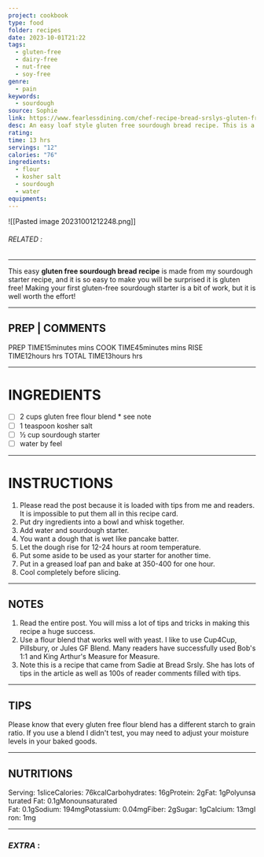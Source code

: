 ```yaml
---
project: cookbook
type: food
folder: recipes
date: 2023-10-01T21:22
tags:
  - gluten-free
  - dairy-free
  - nut-free
  - soy-free
genre:
  - pain
keywords:
  - sourdough
source: Sophie
link: https://www.fearlessdining.com/chef-recipe-bread-srslys-gluten-free-sourdough-bread/
desc: An easy loaf style gluten free sourdough bread recipe. This is a recipe from Sadie at Bread Srysly.
rating: 
time: 13 hrs
servings: "12"
calories: "76"
ingredients:
  - flour
  - kosher salt
  - sourdough
  - water
equipments:
---
```


![[Pasted image 20231001212248.png]]
###### *RELATED* : 
---
This easy **gluten free sourdough bread recipe** is made from my sourdough starter recipe, and it is so easy to make you will be surprised it is gluten free! Making your first gluten-free sourdough starter is a bit of work, but it is well worth the effort!

---
## PREP | COMMENTS

PREP TIME15minutes mins
COOK TIME45minutes mins
RISE TIME12hours hrs
TOTAL TIME13hours hrs

---
# INGREDIENTS

- [ ] 2 cups gluten free flour blend * see note
- [ ] 1 teaspoon kosher salt
- [ ] ½ cup sourdough starter
- [ ] water by feel

---
# INSTRUCTIONS

1. Please read the post because it is loaded with tips from me and readers. It is impossible to put them all in this recipe card.
2. Put dry ingredients into a bowl and whisk together.
3. Add water and sourdough starter.
4. You want a dough that is wet like pancake batter.
5. Let the dough rise for 12-24 hours at room temperature.
6. Put some aside to be used as your starter for another time.
7. Put in a greased loaf pan and bake at 350-400 for one hour.
8. Cool completely before slicing.


---
## NOTES

1. Read the entire post. You will miss a lot of tips and tricks in making this recipe a huge success.
2. Use a flour blend that works well with yeast. I like to use Cup4Cup, Pillsbury, or Jules GF Blend. Many readers have successfully used Bob's 1:1 and King Arthur's Measure for Measure.
3. Note this is a recipe that came from Sadie at Bread Srsly. She has lots of tips in the article as well as 100s of reader comments filled with tips.

---
## TIPS

Please know that every gluten free flour blend has a different starch to grain ratio. If you use a blend I didn't test, you may need to adjust your moisture levels in your baked goods.

---
## NUTRITIONS

Serving: 1sliceCalories: 76kcalCarbohydrates: 16gProtein: 2gFat: 1gPolyunsaturated Fat: 0.1gMonounsaturated Fat: 0.1gSodium: 194mgPotassium: 0.04mgFiber: 2gSugar: 1gCalcium: 13mgIron: 1mg

---
### *EXTRA* :



